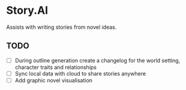 # Story.AI

Assists with writing stories from novel ideas.

## TODO

- [ ] During outline generation create a changelog for the world setting, character traits and relationships
- [ ] Sync local data with cloud to share stories anywhere
- [ ] Add graphic novel visualisation
